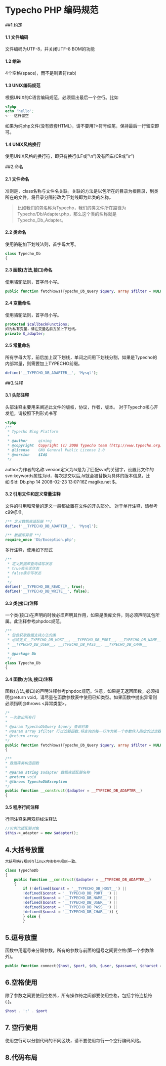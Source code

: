 # Typecho PHP 编码规范

##1.约定

#### 1.1 文件编码

文件编码为UTF-8，并关闭UTF-8 BOM的功能

#### 1.2 缩进

4个空格(space)，而不是制表符(tab)

#### 1.3 UNIX编码规范

根据UNIX的C语言编码规范，必须留出最后一个空行。比如

```php
<?php
echo 'hello';
<---这行留空
```
如果为纯php文件(没有嵌套HTML)，请不要用?>符号结尾，保持最后一行留空即可。

#### 1.4 UNIX风格换行

使用UNIX风格的换行符，即只有换行(LF或”\n”)没有回车(CR或”\r”)

##2.命名

#### 2.1 文件命名

准则是，class名称与文件名关联。关联的方法是以包所在的目录为根目录，到类所在的文件，将目录分隔符改为下划线即为此类的名称。

> 比如我们的包名称为Typecho，我们的类文件所在路径为Typecho/Db/Adapter.php，那么这个类的名称就是Typecho_Db_Adapter。

#### 2.2 类命名

使用骆驼加下划线法则，首字母大写。

```php
class Typecho_Db
{
```

#### 2.3 函数(方法,接口)命名

使用骆驼法则，首字母小写。

```php
public function fetchRows(Typecho_Db_Query $query, array $filter = NULL)
```

#### 2.4 变量命名

使用骆驼法则，首字母小写。

```php
protected $callbackFunctions;
如为私有变量，请在变量名前方加上下划线。
private $_adapter;
```
#### 2.5 常量命名

所有字母大写，前后加上双下划线，单词之间用下划线分割，如果是Typecho的内部常量，则需要加上TYPECHO前缀。

```php
define('__TYPECHO_DB_ADAPTER__', 'Mysql');
```

##3.注释

#### 3.1 头部注释

头部注释主要用来阐述此文件的版权，协议，作者，版本。
对于Typecho核心开发组，请按照下列形式书写

```php
<?php
/**
 * Typecho Blog Platform
 *
 * @author     qining
 * @copyright  Copyright (c) 2008 Typecho team (http://www.typecho.org)
 * @license    GNU General Public License 2.0
 * @version    $Id$
 */
 ```
author为作者的名称
version定义为$Id$是为了匹配svn的关键字，设置此文件的svn:keywords属性为id，每次提交以后,$Id$就会被替换为具体的版本信息，比如:$Id: Db.php 14 2008-02-23 13:07:16Z magike.net $。

#### 3.2 引用文件和定义常量注释

文件的引用和常量的定义一般都放置在文件的开头部分。
对于单行注释，请参考c99标准。

```php
/** 定义数据库适配器 **/
define('__TYPECHO_DB_ADAPTER__', 'Mysql');
 
/** 数据库异常 **/
require_once 'Db/Exception.php';
```
多行注释，使用如下形式
```php
/**
 * 定义数据库查询读写状态
 * true表示读状态
 * false表示写状态
 *
 */
define('__TYPECHO_DB_READ__', true);
define('__TYPECHO_DB_WRITE__', false);
```

#### 3.3 类(接口)注释

一个类(接口)在声明的时候必须声明其作用，如果是类库文件，则必须声明其包所属。此注释参考phpdoc规范。

```php
/**
 * 包含获取数据支持方法的类
 * 必须定义__TYPECHO_DB_HOST__, __TYPECHO_DB_PORT__, __TYPECHO_DB_NAME__,
 * __TYPECHO_DB_USER__, __TYPECHO_DB_PASS__, __TYPECHO_DB_CHAR__
 *
 * @package Db
 */
class Typecho_Db
{
```

#### 3.4 函数(方法,接口)注释

函数(方法,接口)的声明注释参考phpdoc规范。注意，如果是无返回函数，必须指明@return void，请尽量在函数参数表中使用已知类型。如果函数中抛出异常则必须指明@throws <异常类型>。

 ```php
 /*
 * 一次取出所有行
 * 
 * @param TypechoDbQuery $query 查询对象
 * @param array $filter 行过滤器函数,将查询的每一行作为第一个参数传入指定的过滤器中
 * @return array
 */
public function fetchRows(Typecho_Db_Query $query, array $filter = NULL)
{
 
/**
 * 数据库类构造函数
 * 
 * @param string $adapter 数据库适配器名称
 * @return void
 * @throws TypechoDbException
 */
public function __construct($adapter = __TYPECHO_DB_ADAPTER__)
{
```

#### 3.5 程序行间注释

行间注释采用双斜线注释法

```php
//实例化适配器对象
$this->_adapter = new $adapter();
```

## 4.大括号放置

```php
大括号换行规则与linux内核书写规则一致。

class TypechoDb
{
    public function __construct($adapter = __TYPECHO_DB_ADAPTER__)
    {
        if (!defined($const = '__TYPECHO_DB_HOST__') || 
        !defined($const = '__TYPECHO_DB_PORT__') || 
        !defined($const = '__TYPECHO_DB_NAME__') || 
        !defined($const = '__TYPECHO_DB_USER__') || 
        !defined($const = '__TYPECHO_DB_PASS__') ||
        !defined($const = '__TYPECHO_DB_CHAR__')) {
        } else {
        }
```

## 5.逗号放置

函数中用逗号来分隔参数，所有的参数与前面的逗号之间要空格(第一个参数除外)。
```php
public function connect($host, $port, $db, $user, $password, $charset = NULL)
```

## 6.空格使用

除了参数之间要使用空格外，所有操作符之间都要使用空格，包括字符连接符(.)。

```php
$host . ':' . $port
```

## 7. 空行使用

使用空行可以分割代码的不同区块，请不要使用每行一个空行编码风格。

## 8.代码布局
